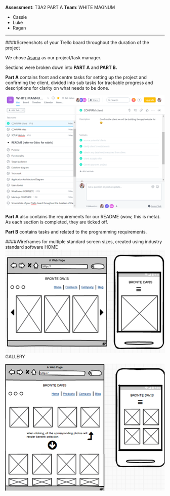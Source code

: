 **Assessment**: T3A2 PART A
**Team**: WHITE MAGNUM 
- Cassie
- Luke
- Ragan

***

####Screenshots of your Trello board throughout the duration of the project

We chose [Asana](https://app.asana.com/0/1155724488391785/list) as our project/task manager.

Sections were broken down into **PART A** and **PART B.**

**Part A** contains front and centre tasks for setting up the project and confirming the client, divided into sub tasks for trackable progress and descriptions for clarity on what needs to be done.

![](./asana_1.png)

**Part A** also contains the requirements for our README (wow, this is meta). As each section is completed, they are ticked off.

**Part B** contains tasks and  related to the programming requirements.

####Wireframes for multiple standard screen sizes, created using industry standard software
HOME
![](./home.png)
GALLERY

![](./gallery.png)

